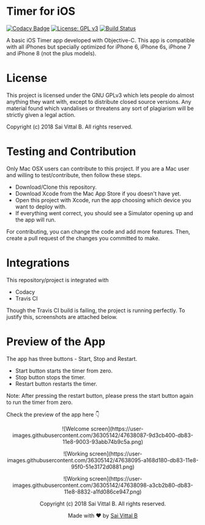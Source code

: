 # Timer for iOS
[![Codacy Badge](https://api.codacy.com/project/badge/Grade/52d61101bc644820986e99276874a6ed)](https://www.codacy.com/app/saivittalb/Timer-iOS?utm_source=github.com&amp;utm_medium=referral&amp;utm_content=saivittalb/Timer-iOS&amp;utm_campaign=Badge_Grade)
[![License: GPL v3](https://img.shields.io/badge/License-GPL%20v3-blue.svg)](https://www.gnu.org/licenses/gpl-3.0)
[![Build Status](https://travis-ci.com/saivittalb/Timer-iOS.svg?branch=master)](https://travis-ci.com/saivittalb/Timer-iOS)

A basic iOS Timer app developed with Objective-C. This app is compatible with all iPhones but specially optimized for iPhone 6, iPhone 6s, iPhone 7 and iPhone 8 (not the plus models). 

# License

This project is licensed under the GNU GPLv3 which lets people do almost anything they want with, except to distribute closed source versions. Any material found which vandalises or threatens any sort of plagiarism will be strictly given a legal action.

Copyright (c) 2018 Sai Vittal B. All rights reserved.

# Testing and Contribution
Only Mac OSX users can contribute to this project. If you are a Mac user and willing to test/contribute, then follow these steps.

- Download/Clone this repository.
- Download Xcode from the Mac App Store if you doesn't have yet.
- Open this project with Xcode, run the app choosing which device you want to deploy with.
- If everything went correct, you should see a Simulator opening up and the app will run.

For contributing, you can change the code and add more features. Then, create a pull request of the changes you committed to make.

# Integrations

This repository/project is integrated with 

- Codacy
- Travis CI

Though the Travis CI build is failing, the project is running perfectly. To justify this, screenshots are attached below.

# Preview of the App

The app has three buttons - Start, Stop and Restart.

- Start button starts the timer from zero.
- Stop button stops the timer.
- Restart button restarts the timer.

Note: After pressing the restart button, please press the start button again to run the timer from zero.

Check the preview of the app here 👇

<p align="center">![Welcome screen](https://user-images.githubusercontent.com/36305142/47638087-9d3cb400-db83-11e8-9003-93abb74b9c5a.png)</p>
<p align="center">![Working screen](https://user-images.githubusercontent.com/36305142/47638095-a168d180-db83-11e8-95f0-51e3172d0881.png)</p>
<p align="center">![Working screen](https://user-images.githubusercontent.com/36305142/47638098-a3cb2b80-db83-11e8-8832-a1fd086ce947.png)</p>

<p align="center"> Copyright (c) 2018 Sai Vittal B. All rights reserved.</p>
<p align="center"> Made with ❤ by <a href="https://github.com/saivittalb">Sai Vittal B</a></p>

